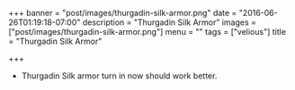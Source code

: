 +++
banner = "post/images/thurgadin-silk-armor.png"
date = "2016-06-26T01:19:18-07:00"
description = "Thurgadin Silk Armor"
images = ["post/images/thurgadin-silk-armor.png"]
menu = ""
tags = ["velious"]
title = "Thurgadin Silk Armor"

+++
* Thurgadin Silk armor turn in now should work better.
<!--more-->